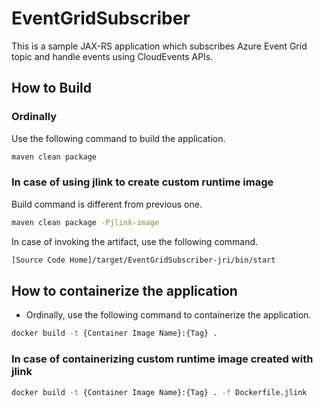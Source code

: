 # EventGridSubscriber

This is a sample JAX-RS application which subscribes Azure Event Grid topic and handle events using CloudEvents APIs.

## How to Build

### Ordinally

Use the following command to build the application.

```bash
maven clean package
```

### In case of using jlink to create custom runtime image

Build command is different from previous one.

```bash
maven clean package -Pjlink-image
```

In case of invoking the artifact, use the following command.

```bash
[Source Code Home]/target/EventGridSubscriber-jri/bin/start
```

## How to containerize the application

- Ordinally, use the following command to containerize the application.
```bash
docker build -t {Container Image Name}:{Tag} .
```

### In case of containerizing custom runtime image created with jlink

```bash
docker build -t {Container Image Name}:{Tag} . -f Dockerfile.jlink
```
